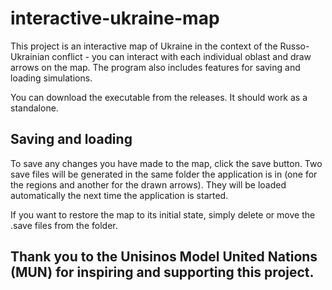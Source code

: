 # interactive-ukraine-map
This project is an interactive map of Ukraine in the context of the Russo-Ukrainian conflict - you can interact with each individual oblast and draw arrows on the map. The program also includes features for saving and loading simulations.

You can download the executable from the releases. It should work as a standalone.

## Saving and loading

To save any changes you have made to the map, click the save button. Two save files will be generated in the same folder the application is in (one for the regions and another for the drawn arrows).
They will be loaded automatically the next time the application is started.

If you want to restore the map to its initial state, simply delete or move the .save files from the folder.

## Thank you to the Unisinos Model United Nations (MUN) for inspiring and supporting this project.
